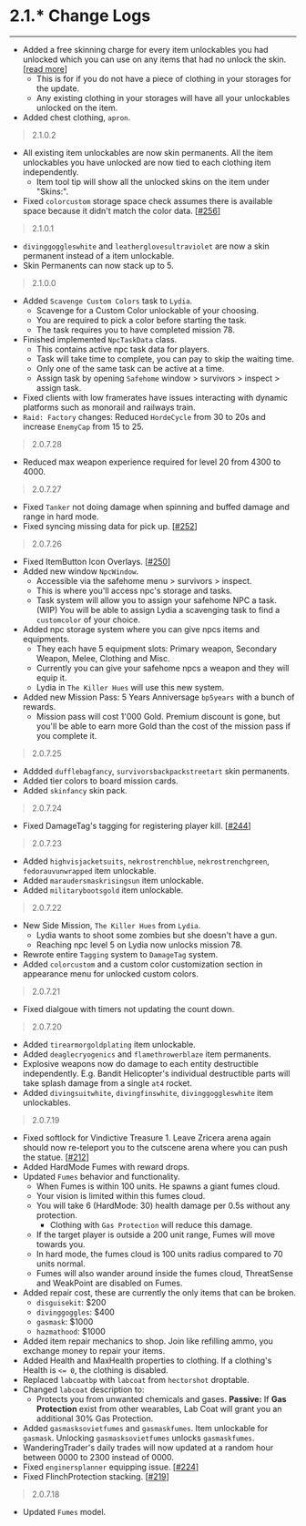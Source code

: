 # 2.1.* Change Logs

---

- Added a free skinning charge for every item unlockables you had unlocked which you can use on any items that had no unlock the skin. [[read more](https://github.com/HelixNebulaStudio/RiseOfTheDead/discussions/260#discussioncomment-9313722)]
    - This is for if you do not have a piece of clothing in your storages for the update.
    - Any existing clothing in your storages will have all your unlockables unlocked on the item.
- Added chest clothing, `apron`.
> 2.1.0.2

- All existing item unlockables are now skin permanents. All the item unlockables you have unlocked are now tied to each clothing item independently.
    - Item tool tip will show all the unlocked skins on the item under "Skins:".
- Fixed `colorcustom` storage space check assumes there is available space because it didn't match the color data. [[#256](https://github.com/HelixNebulaStudio/RiseOfTheDead/issues/256)]
> 2.1.0.1

- `divinggoggleswhite` and `leatherglovesultraviolet` are now a skin permanent instead of a item unlockable.
- Skin Permanents can now stack up to 5.
>   2.1.0.0

- Added `Scavenge Custom Colors` task to `Lydia`.
    - Scavenge for a Custom Color unlockable of your choosing.
    - You are required to pick a color before starting the task.
    - The task requires you to have completed mission 78.
- Finished implemented `NpcTaskData` class.
    - This contains active npc task data for players.
    - Task will take time to complete, you can pay to skip the waiting time.
    - Only one of the same task can be active at a time.
    - Assign task by opening `Safehome` window > survivors > inspect > assign task.
- Fixed clients with low framerates have issues interacting with dynamic platforms such as monorail and railways train.
- `Raid: Factory` changes: Reduced `HordeCycle` from 30 to 20s and increase `EnemyCap` from 15 to 25.
> 2.0.7.28

- Reduced max weapon experience required for level 20 from 4300 to 4000.
> 2.0.7.27

- Fixed `Tanker` not doing damage when spinning and buffed damage and range in hard mode.
- Fixed syncing missing data for pick up. [[#252](https://github.com/HelixNebulaStudio/RiseOfTheDead/issues/252)]
> 2.0.7.26

- Fixed ItemButton Icon Overlays. [[#250](https://github.com/HelixNebulaStudio/RiseOfTheDead/issues/250)]
- Added new window `NpcWindow`.
    - Accessible via the safehome menu > survivors > inspect.
    - This is where you'll access npc's storage and tasks.
    - Task system will allow you to assign your safehome NPC a task. (WIP) You will be able to assign Lydia a scavenging task to find a `customcolor` of your choice.
- Added npc storage system where you can give npcs items and equipments.
    - They each have 5 equipment slots: Primary weapon, Secondary Weapon, Melee, Clothing and Misc.
    - Currently you can give your safehome npcs a weapon and they will equip it.
    - Lydia in `The Killer Hues` will use this new system.
- Added new Mission Pass: 5 Years Anniversage `bp5years` with a bunch of rewards.
    - Mission pass will cost 1'000 Gold. Premium discount is gone, but you'll be able to earn more Gold than the cost of the mission pass if you complete it.
> 2.0.7.25

- Addded `dufflebagfancy`, `survivorsbackpackstreetart` skin permanents.
- Added tier colors to board mission cards.
- Added `skinfancy` skin pack.
> 2.0.7.24

- Fixed DamageTag's tagging for registering player kill. [[#244](https://github.com/HelixNebulaStudio/RiseOfTheDead/issues/244)]
> 2.0.7.23

- Added `highvisjacketsuits`, `nekrostrenchblue`, `nekrostrenchgreen`, `fedorauvunwrapped` item unlockable.
- Added `maraudersmaskrisingsun` item unlockable.
- Added `militarybootsgold` item unlockable.
> 2.0.7.22

- New Side Mission, `The Killer Hues` from `Lydia`.
    - Lydia wants to shoot some zombies but she doesn't have a gun.
    - Reaching npc level 5 on Lydia now unlocks mission 78.
- Rewrote entire `Tagging` system to `DamageTag` system.
- Added `colorcustom` and a custom color customization section in appearance menu for unlocked custom colors.
> 2.0.7.21

- Fixed dialgoue with timers not updating the count down.
> 2.0.7.20

- Added `tirearmorgoldplating` item unlockable.
- Added `deaglecryogenics` and `flamethrowerblaze` item permanents.
- Explosive weapons now do damage to each entity destructible independently. E.g. Bandit Helicopter's individual destructible parts will take splash damage from a single `at4` rocket. 
- Added `divingsuitwhite`, `divingfinswhite`, `divinggoggleswhite` item unlockables.
> 2.0.7.19

- Fixed softlock for Vindictive Treasure 1. Leave Zricera arena again should now re-teleport you to the cutscene arena where you can push the statue. [[#212](https://github.com/HelixNebulaStudio/RiseOfTheDead/issues/212)]
- Added HardMode Fumes with reward drops.
- Updated `Fumes` behavior and functionality.
    - When Fumes is within 100 units. He spawns a giant fumes cloud.
    - Your vision is limited within this fumes cloud.
    - You will take 6 (HardMode: 30) health damage per 0.5s without any protection.
        - Clothing with `Gas Protection` will reduce this damage.
    - If the target player is outside a 200 unit range, Fumes will move towards you.
    - In hard mode, the fumes cloud is 100 units radius compared to 70 units normal.
    - Fumes will also wander around inside the fumes cloud, ThreatSense and WeakPoint are disabled on Fumes.
- Added repair cost, these are currently the only items that can be broken.
    - `disguisekit`: $200
    - `divinggoggles`: $400
    - `gasmask`: $1000
    - `hazmathood`: $1000
- Added item repair mechanics to shop. Join like refilling ammo, you exchange money to repair your items.
- Added Health and MaxHealth properties to clothing. If a clothing's Health is `<= 0`, the clothing is disabled.
- Replaced `labcoatbp` with `labcoat` from `hectorshot` droptable.
- Changed `labcoat` description to:
    - Protects you from unwanted chemicals and gases. <b>Passive:</b> If <b>Gas Protection</b> exist from other wearables, Lab Coat will grant you an additional 30% Gas Protection.
- Added `gasmasksovietfumes` and `gasmaskfumes`. Item unlockable for `gasmask`. Unlocking `gasmasksovietfumes` unlocks `gasmaskfumes`.
- WanderingTrader's daily trades will now updated at a random hour between 0000 to 2300 instead of 0000.
- Fixed `enginersplanner` equipping issue. [[#224](https://github.com/HelixNebulaStudio/RiseOfTheDead/issues/224)]
- Fixed FlinchProtection stacking. [[#219](https://github.com/HelixNebulaStudio/RiseOfTheDead/issues/219)]
> 2.0.7.18

- Updated `Fumes` model.
